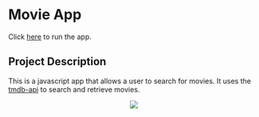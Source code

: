 # Movie App

Click [here](https://tommy7808.github.io/MovieApp/) to run the app.

## Project Description
This is a javascript app that allows a user to search for movies. It uses the [tmdb-api](https://www.themoviedb.org/documentation/api) to search and retrieve movies.

<p align="center">
  <kbd><img src="https://user-images.githubusercontent.com/72699320/195077502-0c11f541-33bb-45c0-b652-0be7cae324e5.png"></kbd>
</p>
